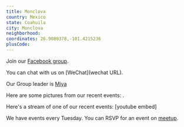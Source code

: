 ```yaml
---
title: Monclova
country: Mexico
state: Coahuila
city: Monclova
neighborhood: 
coordinates: 26.9080378,-101.4215236
plusCode:
---
```

Join our [Facebook group](https://www.facebook.com/groups/Free.Code.Camp.Monclova).

You can chat with us on [WeChat](wechat URL).

Our Group leader is [Miya](freecodecamp.org/miya)

Here are some pictures from our recent events:
![]().

Here's a stream of one of our recent events:
[youtube embed]

We have events every Tuesday. You can RSVP for an event on [meetup](meetupurl).
